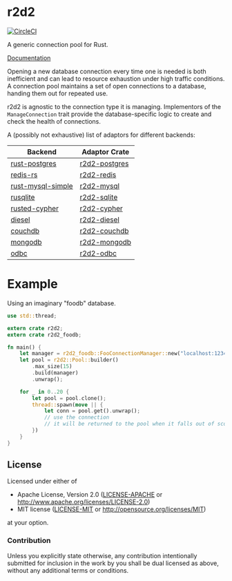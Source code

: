 # r2d2
[![CircleCI](https://circleci.com/gh/sfackler/r2d2.svg?style=shield)](https://circleci.com/gh/sfackler/r2d2)

A generic connection pool for Rust.

[Documentation](https://docs.rs/r2d2)

Opening a new database connection every time one is needed is both inefficient
and can lead to resource exhaustion under high traffic conditions. A connection
pool maintains a set of open connections to a database, handing them out for
repeated use.

r2d2 is agnostic to the connection type it is managing. Implementors of the
`ManageConnection` trait provide the database-specific logic to create and
check the health of connections.

A (possibly not exhaustive) list of adaptors for different backends:

Backend                                                                | Adaptor Crate
---------------------------------------------------------------------- | -------------
[rust-postgres](https://github.com/sfackler/rust-postgres)             | [r2d2-postgres](https://github.com/sfackler/r2d2-postgres)
[redis-rs](https://github.com/mitsuhiko/redis-rs)                      | [r2d2-redis](https://github.com/nevdelap/r2d2-redis)
[rust-mysql-simple](https://github.com/blackbeam/rust-mysql-simple)    | [r2d2-mysql](https://github.com/outersky/r2d2-mysql)
[rusqlite](https://github.com/jgallagher/rusqlite)                     | [r2d2-sqlite](https://github.com/ivanceras/r2d2-sqlite)
[rusted-cypher](https://github.com/livioribeiro/rusted-cypher)         | [r2d2-cypher](https://github.com/flosse/r2d2-cypher)
[diesel](https://github.com/sgrif/diesel)                              | [r2d2-diesel](https://github.com/sgrif/r2d2-diesel)
[couchdb](https://github.com/chill-rs/chill)                           | [r2d2-couchdb](https://github.com/scorphus/r2d2-couchdb)
[mongodb](https://github.com/mongodb-labs/mongo-rust-driver-prototype) | [r2d2-mongodb](https://github.com/petoknm/r2d2-mongodb)
[odbc](https://github.com/Koka/odbc-rs)                                | [r2d2-odbc](https://github.com/Koka/r2d2-odbc)

# Example

Using an imaginary "foodb" database.

```rust
use std::thread;

extern crate r2d2;
extern crate r2d2_foodb;

fn main() {
    let manager = r2d2_foodb::FooConnectionManager::new("localhost:1234");
    let pool = r2d2::Pool::builder()
        .max_size(15)
        .build(manager)
        .unwrap();

    for _ in 0..20 {
        let pool = pool.clone();
        thread::spawn(move || {
            let conn = pool.get().unwrap();
            // use the connection
            // it will be returned to the pool when it falls out of scope.
        })
    }
}
```

## License

Licensed under either of
 * Apache License, Version 2.0 ([LICENSE-APACHE](LICENSE-APACHE) or http://www.apache.org/licenses/LICENSE-2.0)
 * MIT license ([LICENSE-MIT](LICENSE-MIT) or http://opensource.org/licenses/MIT)

at your option.

### Contribution

Unless you explicitly state otherwise, any contribution intentionally submitted
for inclusion in the work by you shall be dual licensed as above, without any
additional terms or conditions.
